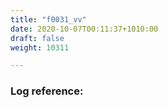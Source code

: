 ```yaml
---
title: "f0031_vv"
date: 2020-10-07T00:11:37+1010:00
draft: false
weight: 10311

---
```


### Log reference: <no value>

```
